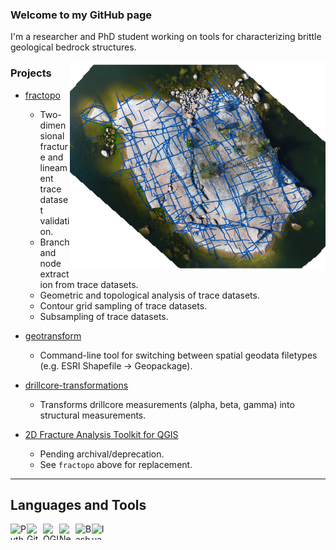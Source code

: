 ### Welcome to my GitHub page

I'm a researcher and PhD student working on tools for characterizing brittle
geological bedrock structures.

<img align="right" src="https://github.com/nialov/nialov/blob/master/imgs/kb11.png">

### Projects

* [fractopo](https://github.com/nialov/fractopo)

  * Two-dimensional fracture and lineament trace dataset validation.
  * Branch and node extraction from trace datasets.
  * Geometric and topological analysis of trace datasets.
  * Contour grid sampling of trace datasets.
  * Subsampling of trace datasets.

* [geotransform](https://github.com/nialov/geotransform)

  * Command-line tool for switching between spatial geodata filetypes
    (e.g. ESRI Shapefile -> Geopackage).

* [drillcore-transformations](https://github.com/nialov/drillcore-transformations)
  
  * Transforms drillcore measurements (alpha, beta, gamma) into structural
    measurements.

* [2D Fracture Analysis Toolkit for QGIS](https://github.com/nialov/fracture-analysis-kit-2d)

  * Pending archival/deprecation.
  * See `fractopo` above for replacement.

---

## Languages and Tools

[<img align="left" alt="Python 3" width="26px" height="26px" src="https://upload.wikimedia.org/wikipedia/commons/thumb/c/c3/Python-logo-notext.svg/64px-Python-logo-notext.svg.png" />][python]
[<img align="left" alt="Git" width="26px" height="26px" src="https://upload.wikimedia.org/wikipedia/commons/thumb/3/3f/Git_icon.svg/64px-Git_icon.svg.png" />][git]
[<img align="left" alt="QGIS 3" width="26px" height="26px" src="https://upload.wikimedia.org/wikipedia/commons/thumb/9/91/QGIS_logo_new.svg/256px-QGIS_logo_new.svg.png" />][qgis3]
[<img align="left" alt="Neovim" width="26px" height="26px" src="https://upload.wikimedia.org/wikipedia/commons/thumb/3/3a/Neovim-mark.svg/256px-Neovim-mark.svg.png" />][Neovim]
[<img align="left" alt="Bash" width="26px" height="26px" src="https://upload.wikimedia.org/wikipedia/commons/thumb/4/4b/Bash_Logo_Colored.svg/32px-Bash_Logo_Colored.svg.png" />][bash]
[<img align="left" alt="lua" width="26px" height="26px" src="https://www.andreas-rozek.de/Lua/Lua-Logo_128x128.png" />][lua]

[python]: https://www.python.org
[git]: https://git-scm.com
[qgis3]: https://qgis.org/en/site/
[Neovim]: https://neovim.io/
[bash]: https://www.gnu.org/software/bash/
[lua]: https://www.lua.org/
